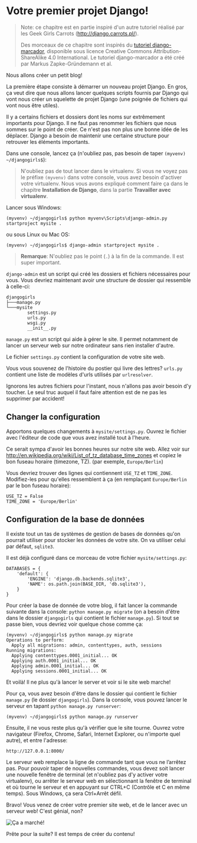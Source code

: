 # Votre premier projet Django!

> Note: ce chapitre est en partie inspiré d'un autre tutoriel réalisé par les Geek Girls Carrots (http://django.carrots.pl/).
> 
> Des morceaux de ce chapitre sont inspirés du [tutoriel django-marcador][1], disponible sous licence Creative Commons Attribution-ShareAlike 4.0 International. Le tutoriel django-marcador a été créé par Markus Zapke-Gründemann et al.

 [1]: http://django-marcador.keimlink.de/

Nous allons créer un petit blog!

La première étape consiste à démarrer un nouveau projet Django. En gros, ça veut dire que nous allons lancer quelques scripts fournis par Django qui vont nous créer un squelette de projet Django (une poignée de fichiers qui vont nous être utiles).

Il y a certains fichiers et dossiers dont les noms sur extrêmement importants pour Django. Il ne faut pas renommer les fichiers que nous sommes sur le point de créer. Ce n'est pas non plus une bonne idée de les déplacer. Django a besoin de maintenir une certaine structure pour retrouver les éléments importants.

Dans une console, lancez ça (n'oubliez pas, pas besoin de taper `(myvenv) ~/djangogirls$`):

> N'oubliez pas de tout lancer dans le virtualenv. Si vous ne voyez pas le préfixe `(myvenv)` dans votre console, vous avez besoin d'activer votre virtualenv. Nous vous avons expliqué comment faire ça dans le chapitre **Installation de Django**, dans la partie **Travailler avec virtualenv**.

Lancer sous Windows:

    (myvenv) ~/djangogirls$ python myvenv\Scripts\django-admin.py startproject mysite .
    

ou sous Linux ou Mac OS:

    (myvenv) ~/djangogirls$ django-admin startproject mysite .
    

> **Remarque**: N'oubliez pas le point (`.`) à la fin de la commande. Il est super important.

`django-admin` est un script qui créé les dossiers et fichiers nécessaires pour vous. Vous devriez maintenant avoir une structure de dossier qui ressemble à celle-ci:

    djangogirls
    ├───manage.py
    └───mysite
            settings.py
            urls.py
            wsgi.py
            __init__.py
    

`manage.py` est un script qui aide à gérer le site. Il permet notamment de lancer un serveur web sur notre ordinateur sans rien installer d'autre.

Le fichier `settings.py` contient la configuration de votre site web.

Vous vous souvenez de l'histoire du postier qui livre des lettres? `urls.py` contient une liste de modèles d'urls utilisés par `urlresolver`.

Ignorons les autres fichiers pour l'instant, nous n'allons pas avoir besoin d'y toucher. Le seul truc auquel il faut faire attention est de ne pas les supprimer par accident!

## Changer la configuration

Apportons quelques changements à `mysite/settings.py`. Ouvrez le fichier avec l'éditeur de code que vous avez installé tout à l'heure.

Ce serait sympa d'avoir les bonnes heures sur notre site web. Allez voir sur http://en.wikipedia.org/wiki/List_of_tz_database_time_zones et copiez le bon fuseau horaire (timezone, TZ). (par exemple, `Europe/Berlin`)

Vous devriez trouver des lignes qui contiennent `USE_TZ` et `TIME_ZONE`. Modifiez-les pour qu'elles ressemblent à ça (en remplaçant `Europe/Berlin` par le bon fuseau horaire):

    USE_TZ = False
    TIME_ZONE = 'Europe/Berlin'
    

## Configuration de la base de données

Il existe tout un tas de systèmes de gestion de bases de données qu'on pourrait utiliser pour stocker les données de votre site. On va utiliser celui par défaut, `sqlite3`.

Il est déjà configuré dans ce morceau de votre fichier `mysite/settings.py`:

    DATABASES = {
        'default': {
            'ENGINE': 'django.db.backends.sqlite3',
            'NAME': os.path.join(BASE_DIR, 'db.sqlite3'),
        }
    }
    

Pour créer la base de donnée de votre blog, il fait lancer la commande suivante dans la console: `python manage.py migrate` (on a besoin d'être dans le dossier `djangogirls` qui contient le fichier `manage.py`). Si tout se passe bien, vous devriez voir quelque chose comme ça:

    (myvenv) ~/djangogirls$ python manage.py migrate
    Operations to perform:
      Apply all migrations: admin, contenttypes, auth, sessions
    Running migrations:
      Applying contenttypes.0001_initial... OK
      Applying auth.0001_initial... OK
      Applying admin.0001_initial... OK
      Applying sessions.0001_initial... OK
    

Et voilà! Il ne plus qu'à lancer le server et voir si le site web marche!

Pour ça, vous avez besoin d'être dans le dossier qui contient le fichier `manage.py` (le dossier `djangogirls`). Dans la console, vous pouvez lancer le serveur en tapant `python manage.py runserver`:

    (myvenv) ~/djangogirls$ python manage.py runserver
    

Ensuite, il ne vous reste plus qu'à vérifier que le site tourne. Ouvrez votre navigateur (Firefox, Chrome, Safari, Internet Explorer, ou n'importe quel autre), et entre l'adresse:

    http://127.0.0.1:8000/
    

Le serveur web remplace la ligne de commande tant que vous ne l’arrêtez pas. Pour pouvoir taper de nouvelles commandes, vous devez soit lancer une nouvelle fenêtre de terminal (et n'oubliez pas d'y activer votre virtualenv), ou arrêter le serveur web en sélectionnant la fenêtre de terminal et où tourne le serveur et en appuyant sur CTRL+C (Contrôle et C en même temps). Sous Windows, ça sera Ctrl+Arrêt défil.

Bravo! Vous venez de créer votre premier site web, et de le lancer avec un serveur web! C'est génial, non?

![Ça a marché!][2]

 [2]: images/it_worked2.png

Prête pour la suite? Il est temps de créer du contenu!
